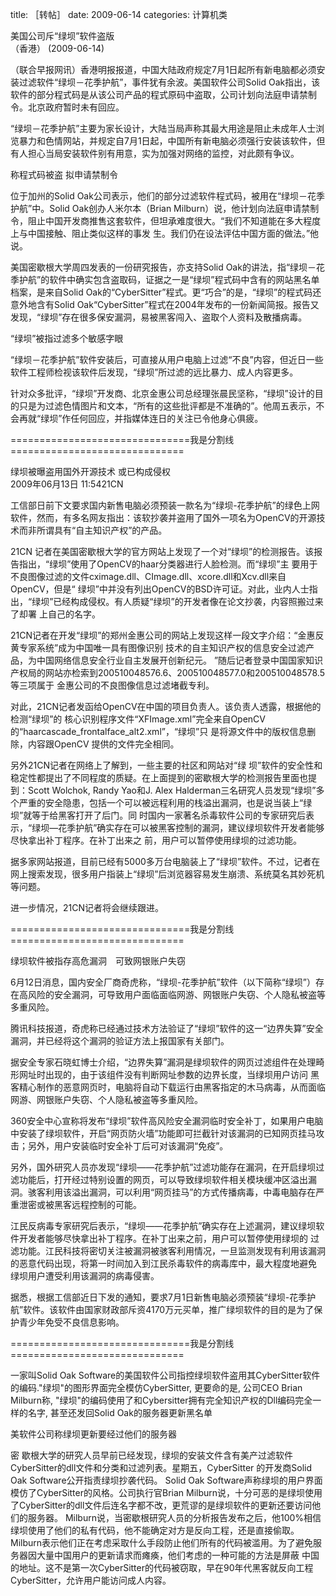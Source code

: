 title: ［转帖］
date: 2009-06-14
categories: 计算机类

美国公司斥“绿坝”软件盗版  
（香港） (2009-06-14)  
  
（联合早报网讯）香港明报报道，中国大陆政府规定7月1日起所有新电脑都必须安装过滤软件“绿坝－花季护航”，事件犹有余波。美国软件公司Solid Oak指出，该软件的部分程式码是从该公司产品的程式原码中盗取，公司计划向法庭申请禁制令。北京政府暂时未有回应。  
  
“绿坝－花季护航”主要为家长设计，大陆当局声称其最大用途是阻止未成年人士浏览暴力和色情网站，并规定自7月1日起，中国所有新电脑必须强行安装该软件，但有人担心当局安装软件别有用意，实为加强对网络的监控，对此颇有争议。  
  
称程式码被盗 拟申请禁制令  
  
位于加州的Solid Oak公司表示，他们的部分过滤软件程式码，被用在“绿坝－花季护航”中。Solid Oak创办人米尔本（Brian Milburn）说，他计划向法庭申请禁制令，阻止中国开发商推售这套软件，但坦承难度很大。“我们不知道能在多大程度上与中国接触、阻止类似这样的事发 生。我们仍在设法评估中国方面的做法。”他说。  
  
美国密歇根大学周四发表的一份研究报告，亦支持Solid Oak的讲法，指“绿坝－花季护航”的软件中确实包含盗取码，证据之一是“绿坝”程式码中含有的网站黑名单档案，是来自Solid Oak的“CyberSitter”程式。更“巧合”的是，“绿坝”的程式码还意外地含有Solid Oak“CyberSitter”程式在2004年发布的一份新闻简报。报告又发现，“绿坝”存在很多保安漏洞，易被黑客闯入、盗取个人资料及散播病毒。  
  
“绿坝”被指过滤多个敏感字眼  
  
“绿坝－花季护航”软件安装后，可直接从用户电脑上过滤“不良”内容，但近日一些软件工程师检视该软件后发现，“绿坝”所过滤的远比暴力、成人内容更多。  
  
针对众多批评，“绿坝”开发商、北京金惠公司总经理张晨民坚称，“绿坝”设计的目的只是为过滤色情图片和文本，“所有的这些批评都是不准确的”。他周五表示，不会再就“绿坝”作任何回应，并指媒体连日的关注已令他身心俱疲。  
  
\===============================我是分割线==============================  
  
绿坝被曝盗用国外开源技术 或已构成侵权  
2009年06月13日 11:5421CN  
  
工信部日前下文要求国内新售电脑必须预装一款名为“绿坝-花季护航”的绿色上网软件，然而，有多名网友指出：该软抄袭并盗用了国外一项名为OpenCV的开源技术而非所谓具有“自主知识产权”的产品。  
  
21CN 记者在美国密歇根大学的官方网站上发现了一个对“绿坝”的检测报告。该报告指出，“绿坝”使用了OpenCV的haar分类器进行人脸检测。而“绿坝”主 要用于不良图像过滤的文件cximage.dll、CImage.dll、xcore.dll和Xcv.dll来自OpenCV，但是“ 绿坝”中并没有列出OpenCV的BSD许可证。对此，业内人士指出，“绿坝”已经构成侵权。有人质疑“绿坝”的开发者像在论文抄袭，内容照搬过来了却署 上自己的名字。  
  
21CN记者在开发“绿坝”的郑州金惠公司的网站上发现这样一段文字介绍：“金惠反黄专家系统”成为中国唯一具有图像识别 技术的自主知识产权的信息安全过滤产品，为中国网络信息安全行业自主发展开创新纪元。 ”随后记者登录中国国家知识产权局的网站亦检索到200510048576.6、200510048577.0和200510048578.5等三项属于 金惠公司的不良图像信息过滤堵截专利。  
  
对此，21CN记者发函给OpenCV在中国的项目负责人。该负责人透露，根据他的检测“绿坝”的 核心识别程序文件“XFImage.xml”完全来自OpenCV的“haarcascade\_frontalface\_alt2.xml”，“绿坝”只 是将源文件中的版权信息删除，内容跟OpenCV 提供的文件完全相同。  
  
另外21CN记者在网络上了解到，一些主要的社区和网站对“绿 坝”软件的安全性和稳定性都提出了不同程度的质疑。在上面提到的密歇根大学的检测报告里面也提到：Scott Wolchok, Randy Yao和J. Alex Halderman三名研究人员发现“绿坝”多个严重的安全隐患，包括一个可以被远程利用的栈溢出漏洞，也是说当装上“绿坝”就等于给黑客打开了后门。同 时国内一家著名杀毒软件公司的专家研究后表示，“绿坝—花季护航”确实存在可以被黑客控制的漏洞，建议绿坝软件开发者能够尽快拿出补丁程序。在补丁出来之 前，用户可以暂停使用绿坝的过滤功能。  
  
据多家网站报道，目前已经有5000多万台电脑装上了“绿坝”软件。不过，记者在网上搜索发现，很多用户指装上“绿坝”后浏览器容易发生崩溃、系统莫名其妙死机等问题。  
  
进一步情况，21CN记者将会继续跟进。  
  
\===============================我是分割线==============================  
  
绿坝软件被指存高危漏洞　可致网银账户失窃  
  
6月12日消息，国内安全厂商奇虎称，“绿坝-花季护航”软件（以下简称“绿坝”）存在高风险的安全漏洞，可导致用户面临面临网游、网银账户失窃、个人隐私被盗等多重风险。  
  
腾讯科技报道，奇虎称已经通过技术方法验证了“绿坝”软件的这一“边界失算”安全漏洞，并已经将这个漏洞的验证方法上报国家有关部门。  
  
据安全专家石晓虹博士介绍，“边界失算”漏洞是绿坝软件的网页过滤组件在处理畸形网址时出现的，由于该组件没有判断网址参数的边界长度，当绿坝用户访问 黑客精心制作的恶意网页时，电脑将自动下载运行由黑客指定的木马病毒，从而面临网游、网银账户失窃、个人隐私被盗等多重风险。  
  
360安全中心宣称将发布“绿坝”软件高风险安全漏洞临时安全补丁，如果用户电脑中安装了绿坝软件，开启“网页防火墙”功能即可拦截针对该漏洞的已知网页挂马攻击；另外，用户安装临时安全补丁后可对该漏洞“免疫”。  
  
另外，国外研究人员亦发现“绿坝——花季护航”过滤功能存在漏洞，在开启绿坝过滤功能后，打开经过特别设置的网页，可以导致绿坝软件相关模块缓冲区溢出漏洞。骇客利用该溢出漏洞，可以利用“网页挂马”的方式传播病毒，中毒电脑存在严重泄密或被黑客远程控制的可能。  
  
江民反病毒专家研究后表示，“绿坝——花季护航”确实存在上述漏洞，建议绿坝软件开发者能够尽快拿出补丁程序。在补丁出来之前，用户可以暂停使用绿坝的 过滤功能。江民科技将密切关注被漏洞被骇客利用情况，一旦监测发现有利用该漏洞的恶意代码出现，将第一时间加入到江民杀毒软件的病毒库中，最大程度地避免 绿坝用户遭受利用该漏洞的病毒侵害。  
  
据悉，根据工信部近日下发的通知，要求7月1日新售电脑必须预装“绿坝-花季护航”软件。该软件由国家财政部斥资4170万元买单，推广绿坝软件的目的是为了保护青少年免受不良信息影响。  
  
\===============================我是分割线==============================  
  
一家叫Solid Oak Software的美国软件公司指控绿坝软件盗用其CyberSitter软件的编码."绿坝"的图形界面完全模仿CyberSitter, 更要命的是, 公司CEO Brian Milburn称, "绿坝"的编码使用了和Cybersitter拥有完全知识产权的Dll编码完全一样的名字, 甚至还发回Solid Oak的服务器更新黑名单  
  
美软件公司称绿坝更新要经过他们的服务器  
  
密 歇根大学的研究人员早前已经发现，绿坝的安装文件含有美产过滤软件CyberSitter的dll文件和分类和过滤列表。星期五，CyberSitter 的开发商Solid Oak Software公开指责绿坝抄袭代码。 Solid Oak Software声称绿坝的用户界面模仿了CyberSitter的风格。公司执行官Brian Milburn说，十分可恶的是绿坝使用了CyberSitter的dll文件后连名字都不改，更荒谬的是绿坝软件的更新还要访问他们的服务器。 Milburn说，当密歇根研究人员的分析报告发布之后，他100%相信绿坝使用了他们的私有代码，他不能确定对方是反向工程，还是直接偷取。 Milburn表示他们正在考虑采取什么手段防止他们所有的代码被滥用。为了避免服务器因大量中国用户的更新请求而瘫痪，他们考虑的一种可能的方法是屏蔽 中国的地址。这不是第一次CyberSitter的代码被窃取，早在90年代黑客就反向工程CyberSitter，允许用户能访问成人内容。
